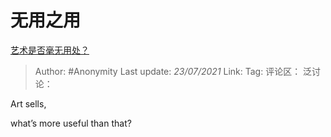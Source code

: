 # 无用之用
[艺术是否毫无用处？](https://www.zhihu.com/question/386767740/answer/1280145938)

> Author: #Anonymity
> Last update: *23/07/2021*
> Link:
> Tag:
> 评论区：
> 泛讨论：

Art sells,

what’s more useful than that?
